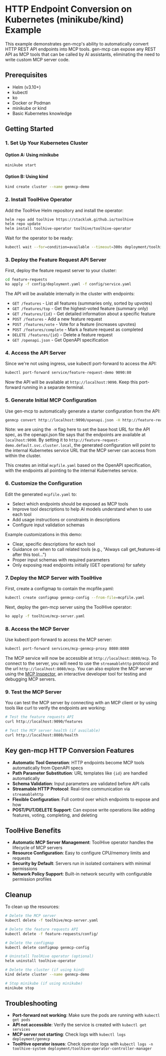 # HTTP Endpoint Conversion on Kubernetes (minikube/kind) Example

This example demonstrates gen-mcp's ability to automatically convert HTTP REST API endpoints into MCP tools. gen-mcp can expose any REST API as MCP tools that can be called by AI assistants, eliminating the need to write custom MCP server code.

## Prerequisites

- Helm (v3.10+)
- kubectl
- ko
- Docker or Podman
- minikube or kind
- Basic Kubernetes knowledge

## Getting Started

### 1. Set Up Your Kubernetes Cluster

#### Option A: Using minikube
```bash
minikube start
```

#### Option B: Using kind
```bash
kind create cluster --name genmcp-demo
```

### 2. Install ToolHive Operator

Add the ToolHive Helm repository and install the operator:

```bash
helm repo add toolhive https://stacklok.github.io/toolhive
helm repo update
helm install toolhive-operator toolhive/toolhive-operator
```

Wait for the operator to be ready:

```bash
kubectl wait --for=condition=available --timeout=300s deployment/toolhive-operator-controller-manager
```

### 3. Deploy the Feature Request API Server

First, deploy the feature request server to your cluster:

```bash
cd feature-requests
ko apply -f config/deployment.yaml -f config/service.yaml
```

The API will be available internally in the cluster with endpoints:
- `GET /features` - List all features (summaries only, sorted by upvotes)
- `GET /features/top` - Get the highest-voted feature (summary only)
- `GET /features/{id}` - Get detailed information about a specific feature
- `POST /features` - Add a new feature request
- `POST /features/vote` - Vote for a feature (increases upvotes)
- `POST /features/complete` - Mark a feature request as completed
- `DELETE /features/{id}` - Delete a feature request
- `GET /openapi.json` - Get OpenAPI specification

### 4. Access the API Server

Since we're not using ingress, use kubectl port-forward to access the API:

```bash
kubectl port-forward service/feature-request-demo 9090:80
```

Now the API will be available at `http://localhost:9090`. Keep this port-forward running in a separate terminal.

### 5. Generate Initial MCP Configuration

Use gen-mcp to automatically generate a starter configuration from the API:

```bash
genmcp convert http://localhost:9090/openapi.json -H http://feature-request-demo.default.svc.cluster.local
```

Note: we are using the `-H` flag here to set the base host URL for the API spec, as the openapi.json file says that the endpoints are available at `localhost:9090`.
By setting it to `http://feature-request-demo.default.svc.cluster.local`, the generated configuration will point to the internal Kubernetes service URL that the MCP server can access from within the cluster.

This creates an initial `mcpfile.yaml` based on the OpenAPI specification, with the endpoints all pointing to the internal Kubernetes service.

### 6. Customize the Configuration

Edit the generated `mcpfile.yaml` to:
- Select which endpoints should be exposed as MCP tools
- Improve tool descriptions to help AI models understand when to use each tool
- Add usage instructions or constraints in descriptions
- Configure input validation schemas

Example customizations in this demo:
- Clear, specific descriptions for each tool
- Guidance on when to call related tools (e.g., "Always call get_features-id after this tool...")
- Proper input schemas with required parameters
- Only exposing read endpoints initially (GET operations) for safety

### 7. Deploy the MCP Server with ToolHive

First, create a configmap to contain the mcpfile.yaml:

```bash
kubectl create configmap genmcp-config --from-file=mcpfile.yaml
```

Next, deploy the gen-mcp server using the ToolHive operator:

```bash
ko apply -f toolhive/mcp-server.yaml
```

### 8. Access the MCP Server

Use kubectl port-forward to access the MCP server:

```bash
kubectl port-forward services/mcp-genmcp-proxy 8080:8080
```

The MCP service will now be accessible at `http://localhost:8080/mcp`. To connect to the server, you will need to use the `streamablehttp` protocol and the url `http://localhost:8080/mcp`. You can also explore the MCP server using the [MCP Inspector](https://modelcontextprotocol.io/legacy/tools/inspector), an interactive developer tool for testing and debugging MCP servers.

### 9. Test the MCP Server

You can test the MCP server by connecting with an MCP client or by using tools like curl to verify the endpoints are working:

```bash
# Test the feature requests API
curl http://localhost:9090/features

# Test the MCP server health (if available)
curl http://localhost:8080/health
```

## Key gen-mcp HTTP Conversion Features

- **Automatic Tool Generation**: HTTP endpoints become MCP tools automatically from OpenAPI specs
- **Path Parameter Substitution**: URL templates like `{id}` are handled automatically  
- **Schema Validation**: Input parameters are validated before API calls
- **Streamable HTTP Protocol**: Real-time communication via `streamablehttp`
- **Flexible Configuration**: Full control over which endpoints to expose and how
- **POST/PUT/DELETE Support**: Can expose write operations like adding features, voting, completing, and deleting

## ToolHive Benefits

- **Automatic MCP Server Management**: ToolHive operator handles the lifecycle of MCP servers
- **Resource Configuration**: Easy to configure CPU/memory limits and requests
- **Security by Default**: Servers run in isolated containers with minimal permissions
- **Network Policy Support**: Built-in network security with configurable permission profiles

## Cleanup

To clean up the resources:

```bash
# Delete the MCP server
kubectl delete -f toolhive/mcp-server.yaml

# Delete the feature requests API
kubectl delete -f feature-requests/config/

# Delete the configmap
kubectl delete configmap genmcp-config

# Uninstall ToolHive operator (optional)
helm uninstall toolhive-operator

# Delete the cluster (if using kind)
kind delete cluster --name genmcp-demo

# Stop minikube (if using minikube)
minikube stop
```

## Troubleshooting

- **Port-forward not working**: Make sure the pods are running with `kubectl get pods`
- **API not accessible**: Verify the service is created with `kubectl get services`
- **MCP server not starting**: Check logs with `kubectl logs deployment/genmcp`
- **ToolHive operator issues**: Check operator logs with `kubectl logs -n toolhive-system deployment/toolhive-operator-controller-manager`
